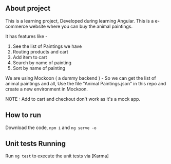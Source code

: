 ## About project

This is a learning project, Developed during learning Angular. This is a e-commerce website where you can buy the animal paintings.

It has features like -

1. See the list of Paintings we have
2. Routing products and cart
3. Add item to cart
4. Search by name of painting
5. Sort by name of painting

We are using Mockoon ( a dummy backend ) - So we can get the list of animal paintings and all, Use the file "Animal Paintings.json" in this repo and create a new environment in Mockoon.

NOTE : Add to cart and checkout don't work as it's a mock app.

## How to run

Download the code, `npm i` and `ng serve -o`

## Unit tests Running

Run `ng test` to execute the unit tests via [Karma]
